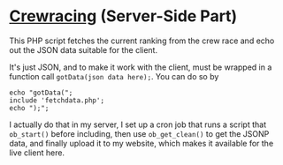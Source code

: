 [Crewracing](http://dtinth.github.com/crewracing/) (Server-Side Part)
==================================================

This PHP script fetches the current ranking from the crew race and echo out the JSON data suitable for the client.

It's just JSON, and to make it work with the client, must be wrapped in a function call `gotData(json data here);`. You can do so by

    echo "gotData(";
	include 'fetchdata.php';
	echo ");";

I actually do that in my server, I set up a cron job that runs a script that `ob_start()` before including, then use `ob_get_clean()` to
get the JSONP data, and finally upload it to my website, which makes it available for the live client here.

